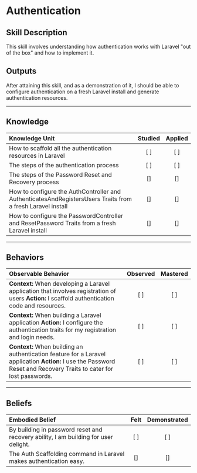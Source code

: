# Authentication

Skill Description
----------

This skill involves understanding how authentication works with Laravel "out of the box" and how to implement it.


Outputs
----------

After attaining this skill, and as a demonstration of it, I should be able to configure authentication on a fresh Laravel install and generate authentication resources.


----------
## **Knowledge**


| Knowledge Unit   |      Studied      | Applied |
|:-------------|:------------------:|:--------:|
| How to scaffold all the authentication resources in Laravel| [ ] | [ ]  |
| The steps of the authentication process | [ ] | [ ]  |
| The steps of the Password Reset and Recovery process | [] | [] |
| How to configure the AuthController and AuthenticatesAndRegistersUsers Traits from a fresh Laravel install  | [] | [] |
| How to configure the PasswordController and ResetPassword Traits from a fresh Laravel install | [] | [] |

----------


## **Behaviors**

| Observable Behavior   |      Observed      | Mastered |
|:-------------|:------------------:|:--------:|
| **Context:** When developing a Laravel application that involves registration of users **Action:** I scaffold authentication code and resources. | [ ] | [ ]  |
| **Context:** When building a Laravel application **Action:** I configure the authentication traits for my registration and login needs. | [ ] | [ ]  |
| **Context:** When building an authentication feature for a Laravel application **Action:** I use the Password Reset and Recovery Traits to cater for lost passwords. | [ ] | [ ]  |

----------


## **Beliefs**


| Embodied Belief   |      Felt      | Demonstrated |
|:-------------|:------------------:|:--------:|
| By building in password reset and recovery ability, I am building for user delight. | [ ] | [ ]  |
| The Auth Scaffolding command in Laravel makes authentication easy. | [] | [] |
